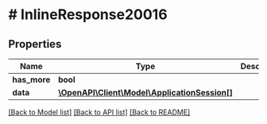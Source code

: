 # # InlineResponse20016

## Properties

Name | Type | Description | Notes
------------ | ------------- | ------------- | -------------
**has_more** | **bool** |  | [optional] 
**data** | [**\OpenAPI\Client\Model\ApplicationSession[]**](ApplicationSession.md) |  | 

[[Back to Model list]](../../README.md#documentation-for-models) [[Back to API list]](../../README.md#documentation-for-api-endpoints) [[Back to README]](../../README.md)


